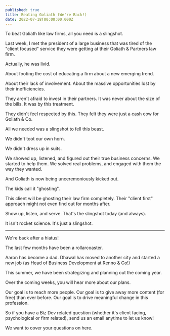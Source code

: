 ```yaml
---
published: true
title: Beating Goliath (We're Back!)
date: 2022-07-18T00:00:00.000Z
---
```

To beat Goliath like law firms, all you need is a slingshot.

Last week, I met the president of a large business that was tired of the "client focused" service they were getting at their Goliath & Partners law firm.

Actually, he was livid.

About footing the cost of educating a firm about a new emerging trend.

About their lack of involvement. About the massive opportunities lost by their inefficiencies.

They aren't afraid to invest in their partners. It was never about the size of the bills. It was by this treatment.

They didn't feel respected by this. They felt they were just a cash cow for Goliath & Co.

All we needed was a slingshot to fell this beast.

We didn't toot our own horn.

We didn't dress up in suits.

We showed up, listened, and figured out their true business concerns. We started to help them. We solved real problems, and engaged with them the way they wanted.

And Goliath is now being unceremoniously kicked out.

The kids call it "ghosting".

This client will be ghosting their law firm completely. Their "client first" approach might not even find out for months after.

Show up, listen, and serve. That's the slingshot today (and always).

It isn't rocket science. It's just a slingshot.

-----

We're back after a hiatus!

The last few months have been a rollarcoaster.

Aaron has become a dad. Dhawal has moved to another city and started a new job (as Head of Business Development at Renno & Co!)

This summer, we have been strategizing and planning out the coming year.

Over the coming weeks, you will hear more about our plans.

Our goal is to reach more people. Our goal is to give away more content (for free) than ever before. Our goal is to drive meaningful change in this profession.

So if you have a Biz Dev related question (whether it's client facing, psychological or firm related), send us an email anytime to let us know!

We want to cover your questions on here.

